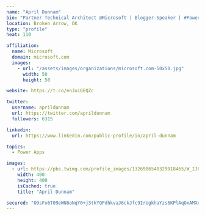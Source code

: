 ```yaml
---
name: "April Dunnam"
bio: "Partner Technical Architect @Microsoft | Blogger-Speaker | #PowerApps, #PowerAutomate, #Office365, #SharePoint | #WIT | #Karaoke Queen"
location: Broken Arrow, OK
type: "profile"
heat: 110

affiliation:
  name: Microsoft
  domain: microsoft.com
  images:
    - url: "/assets/images/organizations/microsoft.com-50x50.jpg"
      width: 50
      height: 50

website: https://t.co/enJuiGEQZc

twitter:
  username: aprildunnam
  url: https://twitter.com/aprildunnam
  followers: 6315

linkedin:
  url: https://www.linkedin.com/public-profile/in/april-dunnam

topics:
  - Power Apps

images:
  - url: https://pbs.twimg.com/profile_images/1326986540329918465/W_IJ6Ih2_400x400.jpg
    width: 400
    height: 400
    isCached: true
    title: "April Dunnam"

secured: "O9sFx6T09eWN8oNqY0+j3tkYQPdhkvaJ6ckJfc9IrUgkhaYzs6KPlAqOxAMXrK2HhIHzMpGATBF8RX6PwOPsQhLh9qL8E3BxPkg9/flP0HH4oBcZSF2fXRyzXfQAycLSFsuVpO/LHnpqnYMIcztR7kj76bEshwOruH8TpAhKFasnYKgWxalgsrWDGI6Ypvbx4MX9oVNtduqouVcBB41fvTnFdxgJP+S9dL6o5DewnA6vxoBFBEG0DYmAHNwPS7FC87YknQwpZWbexvWw6hp5V8aMDLTgw6MCIWTqUoJQm+niccbHy5a8eROQyBKKIUsKP+QRI/LZjkogp9q+u1fgykl0+j1+oHq0knw4JO4qxj8UQ38aWRVogUIdlJMyRJF67bapBcFjor06mdhKxzRx2qSEUTr/NWBCgh5FUqOyBEg=;iXpr68Czis4bf9f0v+AcFA=="
---
```


